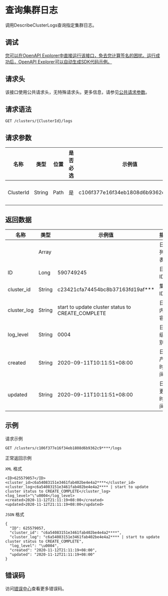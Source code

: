 # 查询集群日志

调用DescribeClusterLogs查询指定集群日志。

## 调试

[您可以在OpenAPI Explorer中直接运行该接口，免去您计算签名的困扰。运行成功后，OpenAPI Explorer可以自动生成SDK代码示例。](https://api.aliyun.com/#product=CS&api=DescribeClusterLogs&type=ROA&version=2015-12-15)

## 请求头

该接口使用公共请求头，无特殊请求头。更多信息，请参见[公共请求参数](~~167755~~)。

## 请求语法

```
GET /clusters/{ClusterId}/logs 
```

## 请求参数

|名称|类型|位置|是否必选|示例值|描述|
|--|--|--|----|---|--|
|ClusterId|String|Path|是|c106f377e16f34eb1808d6b9362c9\*\*\*\*|集群ID。 |

## 返回数据

|名称|类型|示例值|描述|
|--|--|---|--|
| |Array| |日志列表。 |
|ID|Long|590749245|日志ID。 |
|cluster\_id|String|c23421cfa74454bc8b37163fd19af\*\*\*|集群ID。 |
|cluster\_log|String|start to update cluster status to CREATE\_COMPLETE|日志内容。 |
|log\_level|String|0004|日志级别。 |
|created|String|2020-09-11T10:11:51+08:00|日志产生时间。 |
|updated|String|2020-09-11T10:11:51+08:00|日志更新时间。 |

## 示例

请求示例

```
GET /clusters/c106f377e16f34eb1808d6b9362c9****/logs
```

正常返回示例

`XML` 格式

```
<ID>625579057</ID>
<cluster_id>c6a54083151e3461fab402be4e4a2****</cluster_id>
<cluster_log>c6a54083151e3461fab402be4e4a2**** | start to update cluster status to CREATE_COMPLETE</cluster_log>
<log_level>"\"u0004</log_level>
<created>2020-11-12T21:11:19+08:00</created>
<updated>2020-11-12T21:11:19+08:00</updated>
```

`JSON` 格式

```
{
  "ID": 625579057,
  "cluster_id": "c6a54083151e3461fab402be4e4a2****",
  "cluster_log": "c6a54083151e3461fab402be4e4a2**** | start to update cluster status to CREATE_COMPLETE",
  "log_level": "\u0004",
  "created": "2020-11-12T21:11:19+08:00",
  "updated": "2020-11-12T21:11:19+08:00"
}
```

## 错误码

访问[错误中心](https://error-center.aliyun.com/status/product/CS)查看更多错误码。

